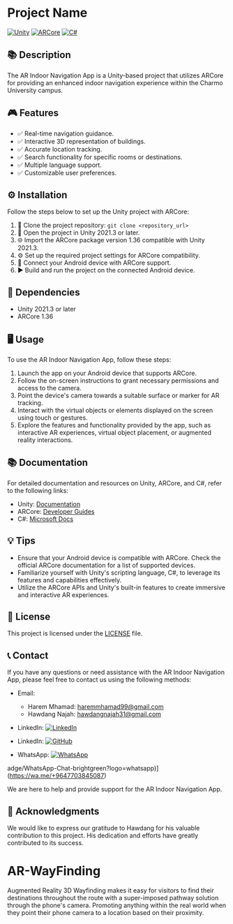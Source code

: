 # Project Name

[![Unity](https://img.shields.io/badge/Unity-2021.3-blue?logo=unity)](https://unity.com/)
[![ARCore](https://img.shields.io/badge/ARCore-1.36-blue?logo=google)](https://developers.google.com/ar)
[![C#](https://img.shields.io/badge/C%23-Language-blue?logo=c-sharp)](https://docs.microsoft.com/en-us/dotnet/csharp/)

## 📚 Description

The AR Indoor Navigation App is a Unity-based project that utilizes ARCore for providing an enhanced indoor navigation experience within the Charmo University campus.

## 🎮 Features

- ✅ Real-time navigation guidance.
- ✅ Interactive 3D representation of buildings.
- ✅ Accurate location tracking.
- ✅ Search functionality for specific rooms or destinations.
- ✅ Multiple language support.
- ✅ Customizable user preferences.

## ⚙️ Installation

Follow the steps below to set up the Unity project with ARCore:

1. 🔗 Clone the project repository: `git clone <repository_url>`
2. 📂 Open the project in Unity 2021.3 or later.
3. 🌐 Import the ARCore package version 1.36 compatible with Unity 2021.3.
4. ⚙️ Set up the required project settings for ARCore compatibility.
5. 📱 Connect your Android device with ARCore support.
6. ▶️ Build and run the project on the connected Android device.

## 🧩 Dependencies

- Unity 2021.3 or later
- ARCore 1.36

## 🖥️ Usage

To use the AR Indoor Navigation App, follow these steps:

1. Launch the app on your Android device that supports ARCore.
2. Follow the on-screen instructions to grant necessary permissions and access to the camera.
3. Point the device's camera towards a suitable surface or marker for AR tracking.
4. Interact with the virtual objects or elements displayed on the screen using touch or gestures.
5. Explore the features and functionality provided by the app, such as interactive AR experiences, virtual object placement, or augmented reality interactions.

## 📚 Documentation

For detailed documentation and resources on Unity, ARCore, and C#, refer to the following links:

- Unity: [Documentation](https://docs.unity3d.com/)
- ARCore: [Developer Guides](https://developers.google.com/ar/guides)
- C#: [Microsoft Docs](https://docs.microsoft.com/en-us/dotnet/csharp/)

## 💡 Tips

- Ensure that your Android device is compatible with ARCore. Check the official ARCore documentation for a list of supported devices.
- Familiarize yourself with Unity's scripting language, C#, to leverage its features and capabilities effectively.
- Utilize the ARCore APIs and Unity's built-in features to create immersive and interactive AR experiences.

## 📄 License

This project is licensed under the [LICENSE](LICENSE) file.

## 📞 Contact

If you have any questions or need assistance with the AR Indoor Navigation App, please feel free to contact us using the following methods:

- Email:
  - Harem Mhamad: [haremmhamad99@gmail.com](mailto:haremmhamad99@gmail.com)
  - Hawdang Najah: [hawdangnajah31@gmail.com](mailto:hawdangnajah31@gmail.com)
 
- LinkedIn: [![LinkedIn](https://img.shields.io/badge/LinkedIn-Profile-blue?logo=linkedin)](https://www.linkedin.com/in/https://www.linkedin.com/in/harrem-m-jalal-a0a329135)
- LinkedIn: [![GitHub](https://img.shields.io/badge/GitHub-Profile-black?logo=github)](https://github.com/Harrem)
- WhatsApp: [![WhatsApp](https://img.shields.io/badge/WhatsApp-Chat-brightgreen?logo=whatsapp)](https://wa.me/+9647703845087)


adge/WhatsApp-Chat-brightgreen?logo=whatsapp)](https://wa.me/+9647703845087)

We are here to help and provide support for the AR Indoor Navigation App.

## 🌟 Acknowledgments

We would like to express our gratitude to Hawdang for his valuable contribution to this project. His dedication and efforts have greatly contributed to its success.


# AR-WayFinding

Augmented Reality 3D Wayfinding makes it easy for visitors to find their destinations throughout the route with a super-imposed pathway solution through the phone's camera. Promoting anything within the real world when they point their phone camera to a location based on their proximity.
